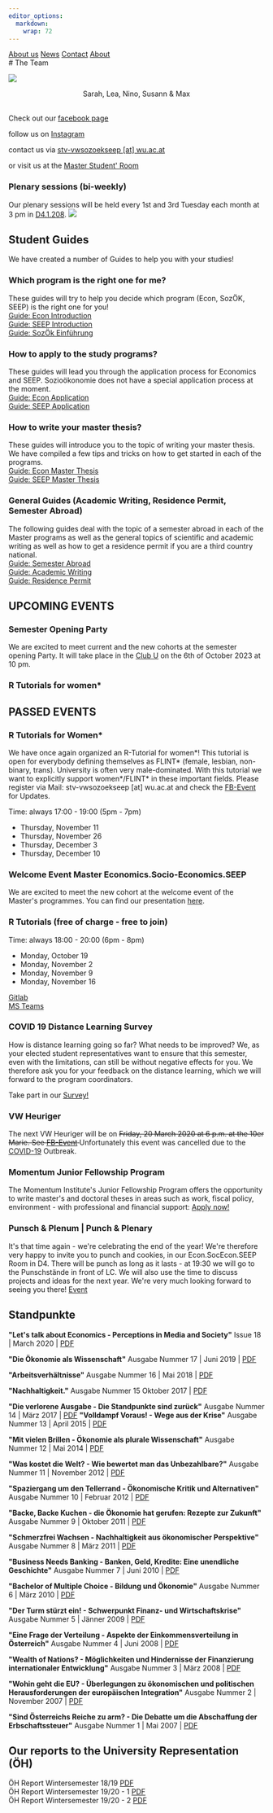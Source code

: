 ```yaml
---
editor_options: 
  markdown: 
    wrap: 72
---
```

 <div class="topnav">
  <a class="active" href="# The Team">About us</a>
  <a href="#news">News</a>
  <a href="#contact">Contact</a>
  <a href="#about">About</a>
</div> 
# The Team

![](team_2023.JPG)

<center>Sarah, Lea, Nino, Susann & Max</center>

<br>

Check out our
<a href="https://www.facebook.com/vwsozoekseep/" target="_blank">facebook
page</a>

follow us on
<a href="https://www.instagram.com/stv_vw.sozoek.seep/" target="_blank">Instagram</a>

contact us via
<a href="mailto:stv-vwsozoekseep@wu.ac.at" target="_blank">
stv-vwsozoekseep [at] wu.ac.at</a>

or visit us at the
<a href="https://campus.wu.ac.at/?campus=1&q=D4.1.208" target="_blank">Master
Student' Room</a>

### Plenary sessions (bi-weekly)

Our plenary sessions will be held every 1st and 3rd Tuesday each month
at 3 pm in [D4.1.208](https://campus.wu.ac.at/?campus=1&q=D4.1.208).
![](plenary_winter2324.jpg)

## Student Guides

We have created a number of Guides to help you with your studies!

### Which program is the right one for me?

These guides will try to help you decide which program (Econ, SozÖK,
SEEP) is the right one for you!
<br><a href="/guides/Guide_Econ_Introduction.pdf" target="_blank">Guide:
Econ Introduction</a> 
<br><a href="/guides/Guide_SEEP_Introduction.pdf" target="_blank">Guide:
SEEP Introduction</a> 
<br><a href="/guides/Guide_SozOek_Overview.pdf" target="_blank">Guide:
SozÖk Einführung</a> 

### How to apply to the study programs?

These guides will lead you through the application process for Economics
and SEEP. Sozioökonomie does not have a special application process at
the moment. 
<br><a href="/guides/Guide_Econ_Application.pdf" target="_blank">Guide: Econ
Application</a> 
<br><a href="/guides/Guide_SEEP_Application.pdf" target="_blank">Guide:
SEEP Application</a> 

### How to write your master thesis?

These guides will introduce you to the topic of writing your master
thesis. We have compiled a few tips and tricks on how to get started in
each of the programs.<br> <a href="/guides/Guide_Econ_Master_Thesis.pdf" target="_blank">Guide:
Econ Master Thesis</a> 
<br> <a href="/guides/Guide_SEEP_Master_Thesis.pdf" target="_blank">Guide:
SEEP Master Thesis</a>

### General Guides (Academic Writing, Residence Permit, Semester Abroad)

The following guides deal with the topic of a semester abroad in each of
the Master programs as well as the general topics of scientific and
academic writing as well as how to get a residence permit if you are a
third country national. <br> <a href="/guides/Guide_Semester_Abroad.pdf" target="_blank">Guide: Semester Abroad</a>
<br> <a href="/guides/Guide_Academic_Writing.pdf" target="_blank">Guide: Academic
Writing</a>
<br> <a href="/guides/Guide_Residence_Permit.pdf" target="_blank">Guide: Residence
Permit</a>

## UPCOMING EVENTS

### Semester Opening Party

We are excited to meet current and the new cohorts at the semester opening Party. It will take place in the [Club U](https://www.google.com/maps/place/Club+U/@48.2001424,16.3682486,17z/data=!3m1!4b1!4m6!3m5!1s0x476d0782d36eb3eb:0xed028069cfa9015b!8m2!3d48.2001424!4d16.3708235!16s%2Fg%2F11b6__r8rp?entry=ttu) on the 6th of October 2023 at 10 pm. 

### R Tutorials for women*

## PASSED EVENTS

### R Tutorials for Women*

We have once again organized an R-Tutorial for women\*! This tutorial is open for everybody defining themselves as FLINT\* (female, lesbian, non-binary, trans).
University is often very male-dominated. With this tutorial we want to explicitly support women\*/FLINT\* in these important fields.
Please register via Mail: stv-vwsozoekseep [at] wu.ac.at and check the [FB-Event](https://www.facebook.com/events/838838533536224/) for Updates.

Time: always 17:00 - 19:00 (5pm - 7pm)

* Thursday, November 11
* Thursday, November 26
* Thursday, December 3
* Thursday, December 10

### Welcome Event Master Economics.Socio-Economics.SEEP

We are excited to meet the new cohort at the welcome event of the Master's programmes. You can find our presentation [here](./presi.pdf).

### R Tutorials (free of charge - free to join)

Time: always 18:00 - 20:00 (6pm - 8pm)

* Monday, October 19
* Monday, November 2
* Monday, November 9
* Monday, November 16

[Gitlab](https://gitlab.com/r-students-WU/tutorial-winter-2020) <br>[MS Teams](https://teams.microsoft.com/l/channel/19%3a327200012dc14dbd841564f7381a0037%40thread.tacv2/General?groupId=7c500954-683b-4f5f-9ed0-78a687c4f8d6&tenantId=0504f721-d451-402b-b884-381428559e39)

### COVID 19 Distance Learning Survey

How is distance learning going so far? What needs to be improved? We, as your elected student representatives want to ensure that this semester, even with the limitations, can still be without negative effects for you. We therefore ask you for your feedback on the distance learning, which we will forward to the program coordinators. 

Take part in our [Survey!](https://forms.gle/KdA7jY7Qjnd55Di49)

### VW Heuriger

The next VW Heuriger will be on <del>Friday, 20 March 2020 at 6 p.m. at the 10er Marie. See [FB-Event](https://www.facebook.com/events/809146516163428/) </del> Unfortunately this event was cancelled due to the [COVID-19](https://coronavirus.wien.gv.at/site/faq-english/) Outbreak.


### Momentum Junior Fellowship Program

The Momentum Institute's Junior Fellowship Program offers the opportunity to write master's and doctoral theses in areas such as work, fiscal policy, environment - with professional and financial support: [Apply now!](https://www.momentum-institut.at/junior-fellowship-themen)

### Punsch & Plenum | Punch & Plenary

It's that time again - we're celebrating the end of the year! We're therefore very happy to invite you to punch and cookies, in our Econ.SocEcon.SEEP Room in D4. There will be punch as long as it lasts - at 19:30 we will go to the Punschstände in front of LC. 
We will also use the time to discuss projects and ideas for the next year. We're very much looking forward to seeing you there! [Event](https://www.facebook.com/events/1005659323120801/)

## Standpunkte

**"Let's talk about Economics - Perceptions in Media and Society"**
Issue 18 \| March 2020 \| [PDF](./standpunkte/Standpunkte_18.pdf)

**"Die Ökonomie als Wissenschaft"** Ausgabe Nummer 17 \| Juni 2019 \|
[PDF](./standpunkte/Standpunkte_17_3_.pdf)

**"Arbeitsverhältnisse"** Ausgabe Nummer 16 \| Mai 2018 \|
[PDF](./standpunkte/Standpunkte16_Final1.pdf)

**"Nachhaltigkeit."** Ausgabe Nummer 15 Oktober 2017 \|
[PDF](./standpunkte/Standpunkte15.pdf)

**"Die verlorene Ausgabe - Die Standpunkte sind zurück"** Ausgabe Nummer
14 \| März 2017 \| [PDF](./standpunkte/Standpunkte_14-Aktuell.pdf)
**"Volldampf Voraus! - Wege aus der Krise"** Ausgabe Nummer 13 \| April
2015 \| [PDF](./standpunkte/Standpunkte13_-_Volldampf_Voraus.pdf)

**"Mit vielen Brillen - Ökonomie als plurale Wissenschaft"** Ausgabe
Nummer 12 \| Mai 2014 \| [PDF](./standpunkte/standpunkte12_05-2014.pdf)

**"Was kostet die Welt? - Wie bewertet man das Unbezahlbare?"** Ausgabe
Nummer 11 \| November 2012 \|
[PDF](./standpunkte/standpunkte11_11-2012.pdf)

**"Spaziergang um den Tellerrand - Ökonomische Kritik und
Alternativen"** Ausgabe Nummer 10 \| Februar 2012 \|
[PDF](./standpunkte/standpunkte10_02-2012.pdf)

**"Backe, Backe Kuchen - die Ökonomie hat gerufen: Rezepte zur
Zukunft"** Ausgabe Nummer 9 \| Oktober 2011 \|
[PDF](./standpunkte/standpunkte9_10-2011.pdf)

**"Schmerzfrei Wachsen - Nachhaltigkeit aus ökonomischer Perspektive"**
Ausgabe Nummer 8 \| März 2011 \|
[PDF](./standpunkte/standpunkte8_03-2011.pdf)

**"Business Needs Banking - Banken, Geld, Kredite: Eine unendliche
Geschichte"** Ausgabe Nummer 7 \| Juni 2010 \|
[PDF](./standpunkte/standpunkte7_06-2010.pdf)

**"Bachelor of Multiple Choice - Bildung und Ökonomie"** Ausgabe Nummer
6 \| März 2010 \| [PDF](./standpunkte/standpunkte6-03-2010.pdf)

**"Der Turm stürzt ein! - Schwerpunkt Finanz- und Wirtschaftskrise"**
Ausgabe Nummer 5 \| Jänner 2009 \|
[PDF](./standpunkte/standpunkte5_01-2009.pdf)

**"Eine Frage der Verteilung - Aspekte der Einkommensverteilung in
Österreich"** Ausgabe Nummer 4 \| Juni 2008 \|
[PDF](./standpunkte/standpunkte4_06-2008.pdf)

**"Wealth of Nations? - Möglichkeiten und Hindernisse der Finanzierung
internationaler Entwicklung"** Ausgabe Nummer 3 \| März 2008 \|
[PDF](./standpunkte/standpunkte3_03-2008.pdf)

**"Wohin geht die EU? - Überlegungen zu ökonomischen und politischen
Herausforderungen der europäischen Integration"** Ausgabe Nummer 2 \|
November 2007 \| [PDF](./standpunkte/standpunkte2_11-2007.pdf)

**"Sind Österreichs Reiche zu arm? - Die Debatte um die Abschaffung der
Erbschaftssteuer"** Ausgabe Nummer 1 \| Mai 2007 \|
[PDF](./standpunkte/standpunkte1_05-2007.pdf)

## Our reports to the University Representation (ÖH)

ÖH Report Wintersemester 18/19 [PDF](./uv/uv_bericht_ws_18_19.pdf) <br/>
ÖH Report Wintersemester 19/20 - 1 [PDF](./uv/1UVWise1920.pdf) <br/> ÖH
Report Wintersemester 19/20 - 2 [PDF](./uv/2UVWise1920.pdf) <br/>
